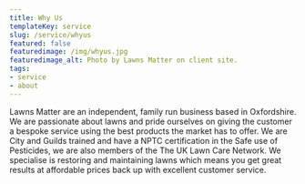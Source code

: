 ```yaml
---
title: Why Us
templateKey: service
slug: /service/whyus
featured: false
featuredimage: /img/whyus.jpg
featuredimage_alt: Photo by Lawns Matter on client site. 
tags:
- service
- about
---
```

Lawns Matter are an independent, family run business based in Oxfordshire.  
We are passionate about lawns and pride ourselves on giving the customer a bespoke service using the best products the market has to offer.
We are City and Guilds trained and have a NPTC certification in the Safe use of Pesticides, we are also members of the The UK Lawn Care Network. 
We specialise is restoring and maintaining lawns which means you get great results at affordable prices back up with excellent customer service. 